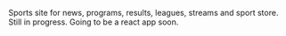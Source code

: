 Sports site for news, programs, results, leagues, streams and sport store.
Still in progress. Going to be a react app soon.